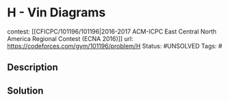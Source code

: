# H - Vin Diagrams

contest: [[CFICPC/101196/101196|2016-2017 ACM-ICPC East Central North America Regional Contest (ECNA 2016)]]
url: https://codeforces.com/gym/101196/problem/H
Status: #UNSOLVED
Tags: #

## Description

## Solution

